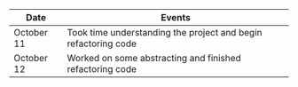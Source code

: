 
| Date       | Events
|------------|--------------------
| October 11 | Took time understanding the project and begin refactoring code
| October 12 | Worked on some abstracting and finished refactoring code

